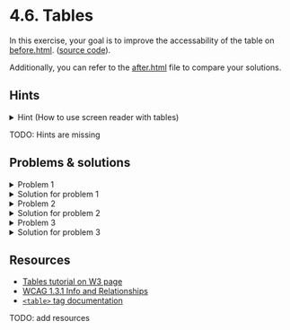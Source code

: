 # 4.6. Tables

In this exercise, your goal is to improve the accessability of the table on [before.html](https://ubax.github.io/a11y-kata/4-pitfalls/4.06-tables/before.html). ([source code](./before.html)).

Additionally, you can refer to the [after.html](after.html) file to compare your solutions.

## Hints

<details>
<summary>Hint (How to use screen reader with tables)</summary>

- Locating tables on the page:
  - <kbd>VO + Command + T</kbd> (macOS) or <kbd>Control + Alt + T</kbd> (Windows) to navigate to the next table.
  - <kbd>VO + U</kbd> (macOS) or <kbd>Control + Alt + U</kbd> (Windows) to open the rotor and then <kbd>left/right arrow</kbd> to locate tables list
- Reading tables:
  - <kbd>VO + Arrows</kbd> (macOS) or <kbd>Control + Alt + Arrows</kbd> (Windows) to navigate through the table cells.
  - <kbd>VO + C</kbd> (macOS) or <kbd>Control + Alt + C</kbd> (Windows) to read the current column header.
  - <kbd>VO + R</kbd> (macOS) or <kbd>Control + Alt + R</kbd> (Windows) to read the current row header.

</details>

TODO: Hints are missing

## Problems & solutions

<details>
<summary>Problem 1</summary>

There are no headers for the table columns. This makes it hard for screen reader users to understand the content of each cell.

</details>
<details>
<summary>Solution for problem 1</summary>

Use `<th>` tags with `scope="col"` to define the headers for the columns.

```html
<tr>
  <th scope="col" rowspan="2">Currency</th>
  <th scope="colgroup" colspan="5">October 2024</th>
  <th scope="colgroup" colspan="2">September 2024</th>
</tr>
<tr>
  <th scope="col">7th</th>
  ...
  <th scope="col">27th</th>
</tr>
```

</details>

<details>
<summary>Problem 2</summary>

There are no headers for the table rows. This makes it hard for screen reader users to understand the content of each cell.

</details>
<details>
<summary>Solution for problem 2</summary>

Use `<th>` tags with `scope="row"` to define the headers for the rows.

```html
<tr>
  <th scope="row">USD</th>
  <td>1.0982</td>
  ...
  <td>1.1158</td>
</tr>
...
```

</details>

<details>
<summary>Problem 3</summary>

Caption is missing for the table. A caption provides a name for a table, which helps screen reader users locate and understand the table content.

</details>
<details>
<summary>Solution for problem 3</summary>

There are several ways to fix this issue:

- Use `aria-labelledby` attribute to reference the caption element.
  ```html
  <h2 id="currency-exchange-rate">Currency Exchange Rates</h2>
  <table aria-labelledby="currency-exchange-rate">
    ...
  </table>
  ```
- Use `<caption>` element to provide a name for the table.
  ```html
  <table>
    <caption>
      <h2>Currency Exchange Rates</h2>
    </caption>
    ...
  </table>
  ```

</details>

## Resources

- [Tables tutorial on W3 page](https://www.w3.org/WAI/tutorials/tables/)
- [WCAG 1.3.1 Info and Relationships](https://www.w3.org/WAI/WCAG21/Understanding/info-and-relationships)
- [`<table>` tag documentation](https://developer.mozilla.org/en-US/docs/Web/HTML/Element/table)

TODO: add resources
